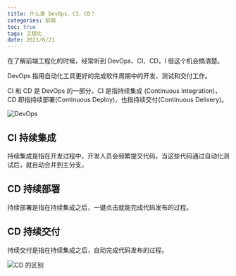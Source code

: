 ```yaml
---
title: 什么是 DevOps、CI、CD？
categories: 前端
toc: true
tags: 工程化
date: 2021/6/21
---
```


在了解前端工程化的时候，经常听到 DevOps、CI、CD，I 借这个机会搞清楚。

DevOps 指用自动化工具更好的完成软件周期中的开发、测试和交付工作。

CI 和 CD 是 DevOps 的一部分。CI 是指持续集成 (Continuous Integration)，CD 即指持续部署(Continuous Deploy)，也指持续交付(Continuous Delivery)。

<!-- more -->

![DevOps](./devops.png)

## CI 持续集成

持续集成是指在开发过程中，开发人员会频繁提交代码，当这些代码通过自动化测试后，就自动合并到主分支。

## CD 持续部署

持续部署是指在持续集成之后，一键点击就能完成代码发布的过程。

## CD 持续交付

持续交付是指在持续集成之后，自动完成代码发布的过程。

![CD 的区别](./cd.jpeg)
